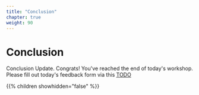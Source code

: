 ```yaml
---
title: "Conclusion"
chapter: true
weight: 90
---
```


# Conclusion

Conclusion Update. Congrats! You've reached the end of today's workshop.
Please fill out today's feedback form via this [TODO](TODO)

{{% children showhidden="false" %}}
